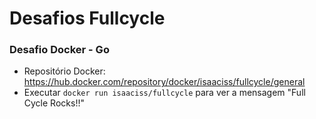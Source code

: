 # Desafios Fullcycle

### Desafio Docker - Go
 - Repositório Docker: https://hub.docker.com/repository/docker/isaaciss/fullcycle/general
 - Executar ```docker run isaaciss/fullcycle```  para ver a mensagem "Full Cycle Rocks!!"
